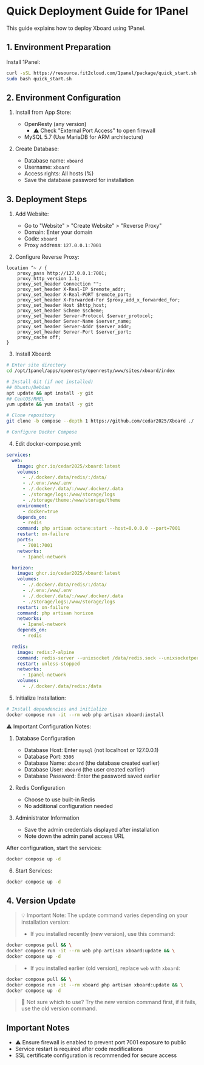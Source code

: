 # Quick Deployment Guide for 1Panel

This guide explains how to deploy Xboard using 1Panel.

## 1. Environment Preparation

Install 1Panel:
```bash
curl -sSL https://resource.fit2cloud.com/1panel/package/quick_start.sh -o quick_start.sh && \
sudo bash quick_start.sh
```

## 2. Environment Configuration

1. Install from App Store:
   - OpenResty (any version)
     - ⚠️ Check "External Port Access" to open firewall
   - MySQL 5.7 (Use MariaDB for ARM architecture)

2. Create Database:
   - Database name: `xboard`
   - Username: `xboard`
   - Access rights: All hosts (%)
   - Save the database password for installation

## 3. Deployment Steps

1. Add Website:
   - Go to "Website" > "Create Website" > "Reverse Proxy"
   - Domain: Enter your domain
   - Code: `xboard`
   - Proxy address: `127.0.0.1:7001`

2. Configure Reverse Proxy:
```nginx
location ^~ / {
    proxy_pass http://127.0.0.1:7001;
    proxy_http_version 1.1;
    proxy_set_header Connection "";
    proxy_set_header X-Real-IP $remote_addr;
    proxy_set_header X-Real-PORT $remote_port;
    proxy_set_header X-Forwarded-For $proxy_add_x_forwarded_for;
    proxy_set_header Host $http_host;
    proxy_set_header Scheme $scheme;
    proxy_set_header Server-Protocol $server_protocol;
    proxy_set_header Server-Name $server_name;
    proxy_set_header Server-Addr $server_addr;
    proxy_set_header Server-Port $server_port;
    proxy_cache off;
}
```

3. Install Xboard:
```bash
# Enter site directory
cd /opt/1panel/apps/openresty/openresty/www/sites/xboard/index

# Install Git (if not installed)
## Ubuntu/Debian
apt update && apt install -y git
## CentOS/RHEL
yum update && yum install -y git

# Clone repository
git clone -b compose --depth 1 https://github.com/cedar2025/Xboard ./

# Configure Docker Compose
```

4. Edit docker-compose.yml:
```yaml
services:
  web:
    image: ghcr.io/cedar2025/xboard:latest
    volumes:
      - ./.docker/.data/redis/:/data/
      - ./.env:/www/.env
      - ./.docker/.data/:/www/.docker/.data
      - ./storage/logs:/www/storage/logs
      - ./storage/theme:/www/storage/theme
    environment:
      - docker=true
    depends_on:
      - redis
    command: php artisan octane:start --host=0.0.0.0 --port=7001
    restart: on-failure
    ports:
      - 7001:7001
    networks:
      - 1panel-network

  horizon:
    image: ghcr.io/cedar2025/xboard:latest
    volumes:
      - ./.docker/.data/redis/:/data/
      - ./.env:/www/.env
      - ./.docker/.data/:/www/.docker/.data
      - ./storage/logs:/www/storage/logs
    restart: on-failure
    command: php artisan horizon
    networks:
      - 1panel-network
    depends_on:
      - redis

  redis:
    image: redis:7-alpine
    command: redis-server --unixsocket /data/redis.sock --unixsocketperm 777 --save 900 1 --save 300 10 --save 60 10000
    restart: unless-stopped
    networks:
      - 1panel-network
    volumes:
      - ./.docker/.data/redis:/data
```

5. Initialize Installation:
```bash
# Install dependencies and initialize
docker compose run -it --rm web php artisan xboard:install
```

⚠️ Important Configuration Notes:
1. Database Configuration
   - Database Host: Enter `mysql` (not localhost or 127.0.0.1)
   - Database Port: `3306`
   - Database Name: `xboard` (the database created earlier)
   - Database User: `xboard` (the user created earlier)
   - Database Password: Enter the password saved earlier

2. Redis Configuration
   - Choose to use built-in Redis
   - No additional configuration needed

3. Administrator Information
   - Save the admin credentials displayed after installation
   - Note down the admin panel access URL

After configuration, start the services:
```bash
docker compose up -d
```

6. Start Services:
```bash
docker compose up -d
```

## 4. Version Update

> 💡 Important Note: The update command varies depending on your installation version:
> - If you installed recently (new version), use this command:
```bash
docker compose pull && \
docker compose run -it --rm web php artisan xboard:update && \
docker compose up -d
```
> - If you installed earlier (old version), replace `web` with `xboard`:
```bash
docker compose pull && \
docker compose run -it --rm xboard php artisan xboard:update && \
docker compose up -d
```
> 🤔 Not sure which to use? Try the new version command first, if it fails, use the old version command.

## Important Notes

- ⚠️ Ensure firewall is enabled to prevent port 7001 exposure to public
- Service restart is required after code modifications
- SSL certificate configuration is recommended for secure access 
